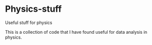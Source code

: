 # Physics-stuff
Useful stuff for physics

This is a collection of code that I have found useful for data analysis in physics.
